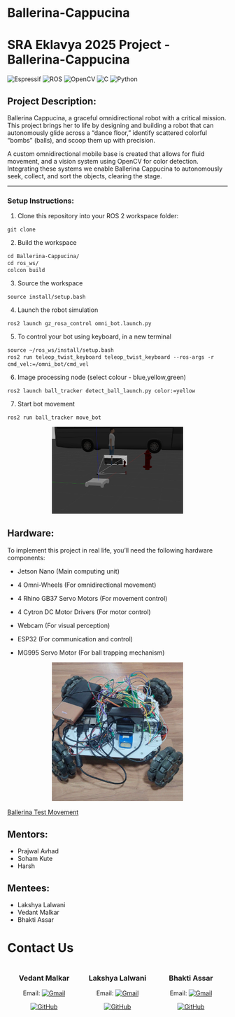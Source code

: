 # Ballerina-Cappucina

# SRA Eklavya 2025 Project - Ballerina-Cappucina

![Espressif](https://img.shields.io/badge/espressif-E7352C.svg?style=for-the-badge&logo=espressif&logoColor=white)
![ROS](https://img.shields.io/badge/ros-%230A0FF9.svg?style=for-the-badge&logo=ros&logoColor=white)
![OpenCV](https://img.shields.io/badge/opencv-%23white.svg?style=for-the-badge&logo=opencv&logoColor=white)
![C](https://img.shields.io/badge/c-%2300599C.svg?style=for-the-badge&logo=c&logoColor=white)
![Python](https://img.shields.io/badge/python-3670A0?style=for-the-badge&logo=python&logoColor=ffdd54)

## Project Description:

Ballerina Cappucina, a graceful omnidirectional robot with a critical mission. This project brings her to life by designing and building a robot that can autonomously glide across a “dance floor,” identify scattered colorful “bombs” (balls), and scoop them up with precision.

A custom omnidirectional mobile base is created that allows for fluid movement, and a vision system using OpenCV for color detection. Integrating these systems we enable Ballerina Cappucina to autonomously seek, collect, and sort the objects, clearing the stage.




---
### Setup Instructions:
1. Clone this repository into your ROS 2 workspace folder:
```
git clone 
```
2. Build the workspace
```
cd Ballerina-Cappucina/
cd ros_ws/
colcon build
```
3. Source the workspace
```
source install/setup.bash
```
4. Launch the robot simulation
```
ros2 launch gz_rosa_control omni_bot.launch.py
```
5. To control your bot using keyboard, in a new terminal
```
source ~/ros_ws/install/setup.bash
ros2 run teleop_twist_keyboard teleop_twist_keyboard --ros-args -r cmd_vel:=/omni_bot/cmd_vel
```
6. Image processing node (select colour - blue,yellow,green)
```
ros2 launch ball_tracker detect_ball_launch.py color:=yellow
```
7. Start bot movement
```
ros2 run ball_tracker move_bot
```


<p align="center">
  <img src="media/simulation_gazebo.png" width="300" />
</p>

## Hardware:

To implement this project in real life, you’ll need the following hardware components:

- Jetson Nano (Main computing unit)

- 4 Omni-Wheels (For omnidirectional movement)

- 4 Rhino GB37 Servo Motors (For movement control)

- 4 Cytron DC Motor Drivers (For motor control)

- Webcam (For visual perception)

- ESP32 (For communication and control)

- MG995 Servo Motor (For ball trapping mechanism)

<p align="center">
  <img src="media/Ballerina_front_view.jpeg" width="300" />
</p>

[Ballerina Test Movement](media/Ballerina_test_movement.webm)
	
## Mentors:
- Prajwal Avhad
- Soham Kute
- Harsh

## Mentees:
- Lakshya Lalwani
- Vedant Malkar
- Bhakti Assar

# Contact Us

<p align="center">
  <div style="display: flex; justify-content: space-around; width: 100%; text-align: center;">
    <div style="width: 30%;">
      <h3>Vedant Malkar</h3>
      <p>
        Email: 
        <a href="https://mail.google.com/mail/?view=cm&fs=1&to=vmmalkar_b24@et.vjti.ac.in" target="_blank">
          <img src="https://upload.wikimedia.org/wikipedia/commons/5/51/Gmail_icon_%282013-2020%29.png" alt="Gmail" width="30" />
        </a>
      </p>
      <a href="https://github.com/vedantmalkar" target="_blank">
        <img src="https://upload.wikimedia.org/wikipedia/commons/9/91/Octicons-mark-github.svg" alt="GitHub" width="50" />
      </a>
    </div>
    <div style="width: 30%;">
      <h3>Lakshya Lalwani</h3>
      <p>
        Email: 
        <a href="https://mail.google.com/mail/?view=cm&fs=1&to=lakshya.lalwani@example.com" target="_blank">
          <img src="https://upload.wikimedia.org/wikipedia/commons/5/51/Gmail_icon_%282013-2020%29.png" alt="Gmail" width="30" />
        </a>
      </p>
      <a href="https://github.com/Lakshyaa1" target="_blank">
        <img src="https://upload.wikimedia.org/wikipedia/commons/9/91/Octicons-mark-github.svg" alt="GitHub" width="50" />
      </a>
    </div>
    <div style="width: 30%;">
      <h3>Bhakti Assar</h3>
      <p>
        Email: 
        <a href="https://mail.google.com/mail/?view=cm&fs=1&to=Bbassar_b24@et.vjti.ac.in" target="_blank">
          <img src="https://upload.wikimedia.org/wikipedia/commons/5/51/Gmail_icon_%282013-2020%29.png" alt="Gmail" width="30" />
        </a>
      </p>
      <a href="https://github.com/Bhakti-A" target="_blank">
        <img src="https://upload.wikimedia.org/wikipedia/commons/9/91/Octicons-mark-github.svg" alt="GitHub" width="50" />
      </a>
    </div>
  </div>
</p>





